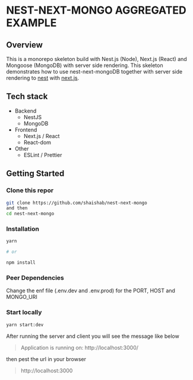 # NEST-NEXT-MONGO AGGREGATED EXAMPLE

## Overview

This is a monorepo skeleton build with Nest.js (Node), Next.js (React) and Mongoose (MongoDB) with server side rendering. This skeleton demonstrates how to use nest-next-mongoDB together with server side rendering to [nest](https://github.com/nestjs/nest) with [next.js](https://github.com/vercel/next.js).


## Tech stack

- Backend
  - NestJS
  - MongoDB
- Frontend
  - Next.js / React
  - React-dom
- Other
  - ESLint / Prettier 

## Getting Started

### Clone this repor

```bash
git clone https://github.com/shaishab/nest-next-mongo
and then 
cd nest-next-mongo
```


### Installation

```bash
yarn

# or

npm install
```
### Peer Dependencies

Change the enf file (.env.dev and .env.prod) for the PORT, HOST and MONGO_URI

### Start locally

```bash
yarn start:dev
```

After running the server and client you will see the message like below

 > Application is running on: http://localhost:3000/ 

then pest the url in your browser
 > http://localhost:3000